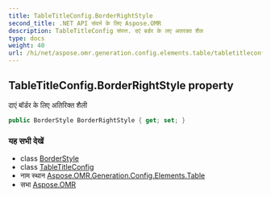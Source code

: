 ```yaml
---
title: TableTitleConfig.BorderRightStyle
second_title: .NET API संदर्भ के लिए Aspose.OMR
description: TableTitleConfig संपत्त. दएं बर्डर के लए अतरक्त शैल
type: docs
weight: 40
url: /hi/net/aspose.omr.generation.config.elements.table/tabletitleconfig/borderrightstyle/
---
```

## TableTitleConfig.BorderRightStyle property

दाएं बॉर्डर के लिए अतिरिक्त शैली

```csharp
public BorderStyle BorderRightStyle { get; set; }
```

### यह सभी देखें

* class [BorderStyle](../../../aspose.omr.generation.config/borderstyle/)
* class [TableTitleConfig](../)
* नाम स्थान [Aspose.OMR.Generation.Config.Elements.Table](../../tabletitleconfig/)
* सभा [Aspose.OMR](../../../)


